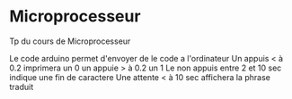 # Microprocesseur
Tp du cours de Microprocesseur 

Le code arduino permet d'envoyer de le code a l'ordinateur
Un appuis < à 0.2 imprimera un 0 un appuie > à 0.2 un 1
Le non appuis entre 2 et 10 sec indique une fin de caractere
Une attente < à 10 sec affichera la phrase traduit
